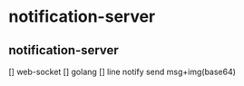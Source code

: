 # notification-server
 ## notification-server 
 [] web-socket
 [] golang
 [] line notify send msg+img(base64)
